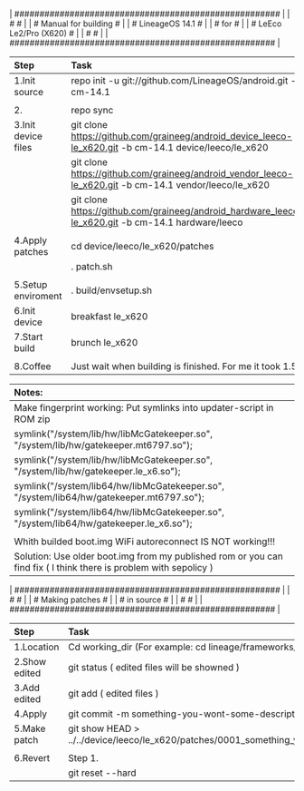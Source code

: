 |                                         #####################################################                                              |
|                                         #                                                   #                                              |
|                                         #                Manual for building                #                                              |
|                                         #                   LineageOS 14.1                  #                                              |
|                                         #                         for                       #                                              |
|                                         #                LeEco Le2/Pro (X620)               #                                              |
|                                         #                                                   #                                              |
|                                         #####################################################                                              |

| Step                | Task                                                                                                                 |
| :-------------------| :--------------------------------------------------------------------------------------------------------------------|
| 1.Init source       | repo init -u git://github.com/LineageOS/android.git -b cm-14.1                                                       |
|                     |                                                                                                                      |
| 2.                  | repo sync                                                                                                            |
| 3.Init device files | git clone https://github.com/graineeg/android_device_leeco-le_x620.git -b cm-14.1 device/leeco/le_x620               |
|                     | git clone https://github.com/graineeg/android_vendor_leeco-le_x620.git -b cm-14.1 vendor/leeco/le_x620               |
|                     | git clone https://github.com/graineeg/android_hardware_leeco-le_x620.git -b cm-14.1 hardware/leeco                   |
|                     |                                                                                                                      |
| 4.Apply patches     | cd device/leeco/le_x620/patches                                                                                      |
|                     | . patch.sh                                                                                                           |
|                     |                                                                                                                      |
| 5.Setup enviroment  | . build/envsetup.sh                                                                                                  |
| 6.Init device       | breakfast le_x620                                                                                                    |
| 7.Start build       | brunch le_x620                                                                                                       |
|                     |                                                                                                                      |
| 8.Coffee            | Just wait when building is finished. For me it took 1.5h                                                             |

| Notes:                                                                                                                                     |
| :------------------------------------------------------------------------------------------------------------------------------------------|
| Make fingerprint working: Put symlinks into updater-script in ROM zip                                                                      |
| symlink("/system/lib/hw/libMcGatekeeper.so", "/system/lib/hw/gatekeeper.mt6797.so");                                                       |
| symlink("/system/lib/hw/libMcGatekeeper.so", "/system/lib/hw/gatekeeper.le_x6.so");                                                        |
| symlink("/system/lib64/hw/libMcGatekeeper.so", "/system/lib64/hw/gatekeeper.mt6797.so");                                                   |
| symlink("/system/lib64/hw/libMcGatekeeper.so", "/system/lib64/hw/gatekeeper.le_x6.so");                                                    |
|                                                                                                                                            |
| Whith builded boot.img WiFi autoreconnect IS NOT working!!!                                                                                |
| Solution: Use older boot.img from my published rom or you can find fix ( I think there is problem with sepolicy )                          |



|                                         #####################################################                                              |
|                                         #                                                   #                                              |
|                                         #                   Making patches                  #                                              |
|                                         #                     in source                     #                                              |
|                                         #                                                   #                                              |
|                                         #####################################################                                              |

| Step                | Task                                                                                                                 |
| :-------------------| :--------------------------------------------------------------------------------------------------------------------|
| 1.Location          | Cd working_dir (For example: cd lineage/frameworks/base)                                                             |
| 2.Show edited       | git status ( edited files will be showned )                                                                          |
| 3.Add edited        | git add    ( edited files )                                                                                          |
| 4.Apply             | git commit -m something-you-wont-some-description                                                                    |
| 5.Make patch        | git show HEAD > ../../device/leeco/le_x620/patches/0001_something_you_want.patch                                     |
|                     |                                                                                                                      |
| 6.Revert            | Step 1.                                                                                                              |
|                     | git reset --hard                                                                                                     |




